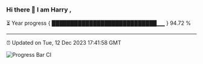 ### Hi there 👋 I am Harry , 

⏳ Year progress { ████████████████████████████▁▁ } 94.72 %

---

⏰ Updated on Tue, 12 Dec 2023 17:41:58 GMT

![Progress Bar CI](https://github.com/duykhang68/duykhang68/workflows/Progress%20Bar%20CI/badge.svg)
